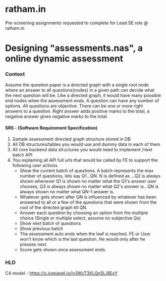 # ratham.in
Pre-screening assignments requested to complete for Lead SE role @ ratham.in

# Designing "assessments.nas", a online dynamic assessment

### Context

Assume the question paper is a directed graph with a single root node where an answer to all questions(nodes) in a given path can decide what the next question will be. Like a directed graph, it would have many possible end nodes when the assessment ends. A question can have any number of options. All questions are objective. There can be one or more right answers to a question. Right answer adds positive marks to the total, a negative answer gives negative marks to the total. 

####  SRS - (Software Requirement Specification)
1. Sample assessment directed graph structure stored in DB
2. All DB structures/tables you would use and dummy data in each of them
3. All core backend data structures you would need to implement /next batch API
4. You explaining all API full urls that would be called by FE to support the following user actions 
    - Show the current batch of questions. A batch represents the max number of questions, lets say Q1…QN. N is defined as …Q2 is always shown whenever Q1 is shown no matter what the Q1's answer user chooses, Q3 is always shown no matter what Q2's answer is…QN is always shown no matter what QN-1 answer is. 
    -  Whatever gets shown after QN is influenced by whatever has been answered to all or a few of the questions that were shown from the root of the directed graph till QN.
    - Answer each question by choosing an option from the multiple choice (Single or multiple select, assume no subjective Qs)
    - Show next batch of questions
    - Show previous batch
    - The assessment auto ends when the leaf is reached. FE or User won't know which is the last question.   He would only after he presses next. 
    - Score gets shown once assessment ends.

### HLD
C4 model - https://s.icepanel.io/Iv3IKcT3XLQn5L/8ExY
